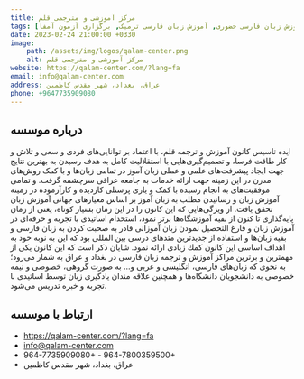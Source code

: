 ```yaml
---
title: مرکز آموزشی و مترجمی قلم
tags: [آموزش زبان فارسی حضوری, آموزش زبان فارسی ترمیک, برگزاری آزمون آمفا]
date: 2023-02-24 21:00:00 +0330
image: 
    path: /assets/img/logos/qalam-center.png
    alt: مرکز آموزشی و مترجمی قلم
website: https://qalam-center.com/?lang=fa
email: info@qalam-center.com
address: عراق، بغداد، شهر مقدس کاظمین
phone: +9647735909080
---
```


## درباره موسسه
ایده تاسیس کانون آموزش و ترجمه قلم، با اعتماد بر توانایی‌های فردی و سعی و تلاش و کار طاقت فرسا، و تصمیم‌گیری‌هایی با استقلالیت کامل به هدف رسیدن به بهترین نتایج جهت ایجاد پیشرفت‌های علمی و عملی زبان آموز در تمامی زبان‌ها و با کمک روش‌های مدرن در این زمینه جهت ارائه خدمات به جامعه عراقی سرچشمه گرفت. و تمامى موفقیت‌هاى به انجام رسیده با کمک و یاری پرسنلی کاردیده و کارآزموده در زمینه آموزش زبان و رسانیدن مطلب به زبان آموز بر اساس معیارهاى جهانی آموزش زبان تحقق یافت. از ویژگی‌هایى كه این‌ كانون را در این زمان بسیار کوتاه، یعنى از زمان پایه‌گذاری تا کنون از بقیه آموزشگاه‌ها برتر نمود، استخدام اساتیدى با تجربه و حرفه‌اى در آموزش زبان و فارغ التحصیل نمودن زبان آموزانى قادر به صحبت کردن به زبان فارسی و بقیه زبان‌ها و استفاده از جدیدترین متدهاى درسی بین المللى بود که این به نوبه خود به اهداف اساسی این كانون كمك زیادى ارائه نمود. شایان ذکر است که این كانون یکی از مهمترین و برترین مراکز آموزش و ترجمه زبان فارسی در بغداد و عراق به شمار می‌رود‌؛ به نحوی که زبان‌های فارسی، انگلیسی و عربی و… به صورت گروهی، خصوصی و نیمه خصوصی به دانشجویان دانشگاه‌ها و همچنین علاقه مندان یادگیری زبان توسط اساتیدى با تجربه و خبره تدریس می‌شود.

## ارتباط با موسسه

- https://qalam-center.com/?lang=fa
- info@qalam-center.com
- 964-7735909080+ - 964-7800359500+
- عراق، بغداد، شهر مقدس کاظمین